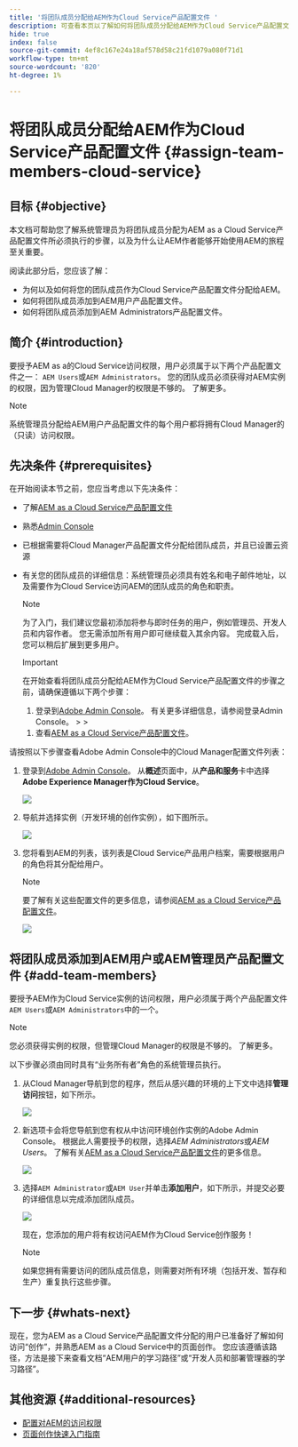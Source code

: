 ```yaml
---
title: '将团队成员分配给AEM作为Cloud Service产品配置文件 '
description: 可查看本页以了解如何将团队成员分配给AEM作为Cloud Service产品配置文件
hide: true
index: false
source-git-commit: 4ef8c167e24a18af578d58c21fd1079a080f71d1
workflow-type: tm+mt
source-wordcount: '820'
ht-degree: 1%

---
```



# 将团队成员分配给AEM作为Cloud Service产品配置文件 {#assign-team-members-cloud-service}

## 目标 {#objective}

本文档可帮助您了解系统管理员为将团队成员分配为AEM as a Cloud Service产品配置文件所必须执行的步骤，以及为什么让AEM作者能够开始使用AEM的旅程至关重要。

阅读此部分后，您应该了解：

* 为何以及如何将您的团队成员作为Cloud Service产品配置文件分配给AEM。
* 如何将团队成员添加到AEM用户产品配置文件。
* 如何将团队成员添加到AEM Administrators产品配置文件。


## 简介 {#introduction}

要授予AEM as a的Cloud Service访问权限，用户必须属于以下两个产品配置文件之一： `AEM Users`或`AEM Administrators`。 您的团队成员必须获得对AEM实例的权限，因为管理Cloud Manager的权限是不够的。 了解更多。

>[!NOTE]
>系统管理员分配给AEM用户产品配置文件的每个用户都将拥有Cloud Manager的（只读）访问权限。

## 先决条件 {#prerequisites}

在开始阅读本节之前，您应当考虑以下先决条件：

* 了解[AEM as a Cloud Service产品配置文件](https://experienceleague.adobe.com/docs/experience-manager-cloud-service/onboarding/onboarding-concepts/aem-cs-team-product-profiles.html?lang=en#aem-product-profiles)
* 熟悉[Admin Console](https://experienceleague.adobe.com/docs/experience-manager-cloud-service/onboarding/onboarding-concepts/admin-console.html?lang=en)
* 已根据需要将Cloud Manager产品配置文件分配给团队成员，并且已设置云资源
* 有关您的团队成员的详细信息：系统管理员必须具有姓名和电子邮件地址，以及需要作为Cloud Service访问AEM的团队成员的角色和职责。

   >[!NOTE]
   >为了入门，我们建议您最初添加将参与即时任务的用户，例如管理员、开发人员和内容作者。 您无需添加所有用户即可继续载入其余内容。 完成载入后，您可以稍后扩展到更多用户。


   >[!IMPORTANT]
   >在开始查看将团队成员分配给AEM作为Cloud Service产品配置文件的步骤之前，请确保遵循以下两个步骤：
   >
   >1. 登录到[Adobe Admin Console](https://experienceleague.adobe.com/docs/experience-manager-cloud-service/onboarding/onboarding-concepts/admin-console.html?lang=en)。 有关更多详细信息，请参阅登录Admin Console。
      >
      >
   1. 查看[AEM as a Cloud Service产品配置文件](https://experienceleague.adobe.com/docs/experience-manager-cloud-service/onboarding/onboarding-concepts/aem-cs-team-product-profiles.html?lang=en#aem-product-profiles)。


请按照以下步骤查看Adobe Admin Console中的Cloud Manager配置文件列表：

1. 登录到[Adobe Admin Console](https://adminconsole.adobe.com/)。 从&#x200B;**概述**&#x200B;页面中，从&#x200B;**产品和服务**&#x200B;卡中选择&#x200B;**Adobe Experience Manager作为Cloud Service**。

   ![](/help/onboarding/onboarding-journey/assets/assign-team1.png)

1. 导航并选择实例（开发环境的创作实例），如下图所示。

   ![](/help/onboarding/onboarding-journey/assets/cloud-profiles-1.png)


1. 您将看到AEM的列表，该列表是Cloud Service产品用户档案，需要根据用户的角色将其分配给用户。

   >[!NOTE]
   >要了解有关这些配置文件的更多信息，请参阅[AEM as a Cloud Service产品配置文件](https://experienceleague.adobe.com/docs/experience-manager-cloud-service/onboarding/onboarding-concepts/aem-cs-team-product-profiles.html?lang=en#aem-product-profiles)。

   ![](/help/onboarding/onboarding-journey/assets/cloud-profiles-2.png)


## 将团队成员添加到AEM用户或AEM管理员产品配置文件 {#add-team-members}

要授予AEM作为Cloud Service实例的访问权限，用户必须属于两个产品配置文件`AEM Users`或`AEM Administrators`中的一个。

>[!NOTE]
>您必须获得实例的权限，但管理Cloud Manager的权限是不够的。 了解更多。

以下步骤必须由同时具有“业务所有者”角色的系统管理员执行。

1. 从Cloud Manager导航到您的程序，然后从感兴趣的环境的上下文中选择&#x200B;**管理访问**&#x200B;按钮，如下所示。

   ![](/help/onboarding/onboarding-journey/assets/add-team1.png)

1. 新选项卡会将您导航到您有权从中访问环境创作实例的Adobe Admin Console。 根据此人需要授予的权限，选择&#x200B;*AEM Administrators*&#x200B;或&#x200B;*AEM Users*。 了解有关[AEM as a Cloud Service产品配置文件](https://experienceleague.adobe.com/docs/experience-manager-cloud-service/onboarding/onboarding-concepts/aem-cs-team-product-profiles.html?lang=en#aem-product-profiles)的更多信息。

   ![](/help/onboarding/onboarding-journey/assets/add-team2.png)

1. 选择`AEM Administrator`或`AEM User`并单击&#x200B;**添加用户**，如下所示，并提交必要的详细信息以完成添加团队成员。

   ![](/help/onboarding/onboarding-journey/assets/add-team3.png)

   现在，您添加的用户将有权访问AEM作为Cloud Service创作服务！

   >[!NOTE]
   >如果您拥有需要访问的团队成员信息，则需要对所有环境（包括开发、暂存和生产）重复执行这些步骤。


## 下一步 {#whats-next}

现在，您为AEM as a Cloud Service产品配置文件分配的用户已准备好了解如何访问“创作”，并熟悉AEM as a Cloud Service中的页面创作。 您应该遵循该路径，方法是接下来查看文档“AEM用户的学习路径”或“开发人员和部署管理器的学习路径”。

## 其他资源 {#additional-resources}

* [配置对AEM的访问权限](https://experienceleague.adobe.com/docs/experience-manager-learn/cloud-service/accessing/walk-through.html?lang=en)
* [页面创作快速入门指南](https://experienceleague.adobe.com/docs/experience-manager-cloud-service/sites/authoring/getting-started/quick-start.html?lang=en)
